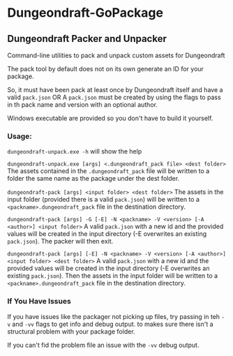 # Dungeondraft-GoPackage

## Dungeondraft Packer and Unpacker

Command-line utilities to pack and unpack custom assets for Dungeondraft

The pack tool by default does not on its own generate an ID for your package.

So, it must have been pack at least once by Dungeondraft itself and have a valid `pack.json`
OR
A `pack.json` must be created by using the flags to pass in th pack name and version with an optional author.

Windows executable are provided so you don't have to build it yourself.

### Usage:
```dungeondraft-unpack.exe -h```
will show the help

```dungeondraft-unpack.exe [args] <.dungeondraft_pack file> <dest folder>```
The assets contained in the `.dungeondraft_pack`  file will be written to a folder the same name as the package under the dest folder.

```dungeondraft-pack [args] <input folder> <dest folder>```
The assets in the input folder (provided there is a valid `pack.json`) will be written to a `<packname>.dungeondraft_pack` file in the destination directory.

```dungeondraft-pack [args] -G [-E] -N <packname> -V <version> [-A <author>] <input folder>```
A valid `pack.json` with a new id and the provided values will be created in the input directory (-E overwrites an existing `pack.json`).
The packer will then exit.

```dungeondraft-pack [args] [-E] -N <packname> -V <version> [-A <author>] <input folder> <dest folder>```
A valid `pack.json` with a new id and the provided values will be created in the input directory (-E overwrites an existing `pack.json`).
Then the assets in the input folder will be written to a `<packname>.dungeondraft_pack` file in the destination directory.

### If You Have Issues

If you have issues like the packager not picking up files, try passing in teh `-v` and `-vv` flags to get info and debug output. to makes sure there isn't a structural problem with your package folder.

If you can't fid the problem file an issue with the `-vv` debug output.
